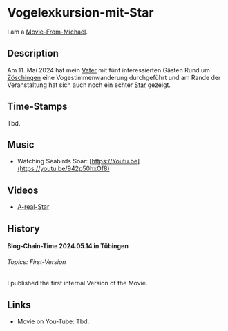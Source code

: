 # Vogelexkursion-mit-Star <a id="1"/>

I am a [Movie-From-Michael](1111.md).

## Description <a id="1000"/>

Am 11. Mai 2024 hat mein [Vater](404.md) mit fünf interessierten Gästen Rund um [Zöschingen](140000092.md) eine Vogestimmenwanderung durchgeführt und am Rande der Veranstaltung hat sich auch noch ein echter [Star](260010006.md) gezeigt.

## Time-Stamps <a id="2000"/>

Tbd.

## Music <a id="3000"/>

- Watching Seabirds Soar: [https://Youtu.be](https://youtu.be/942p50hxOf8)

## Videos <a id="3100"/>

- [A-real-Star](400000248.md)

## History <a id="4000"/>

#### Blog-Chain-Time 2024.05.14 in Tübingen <a id="4003"/>
###### Topics: First-Version

I published the first internal Version of the Movie.

## Links <a id="5000"/>

- Movie on You-Tube: Tbd.
